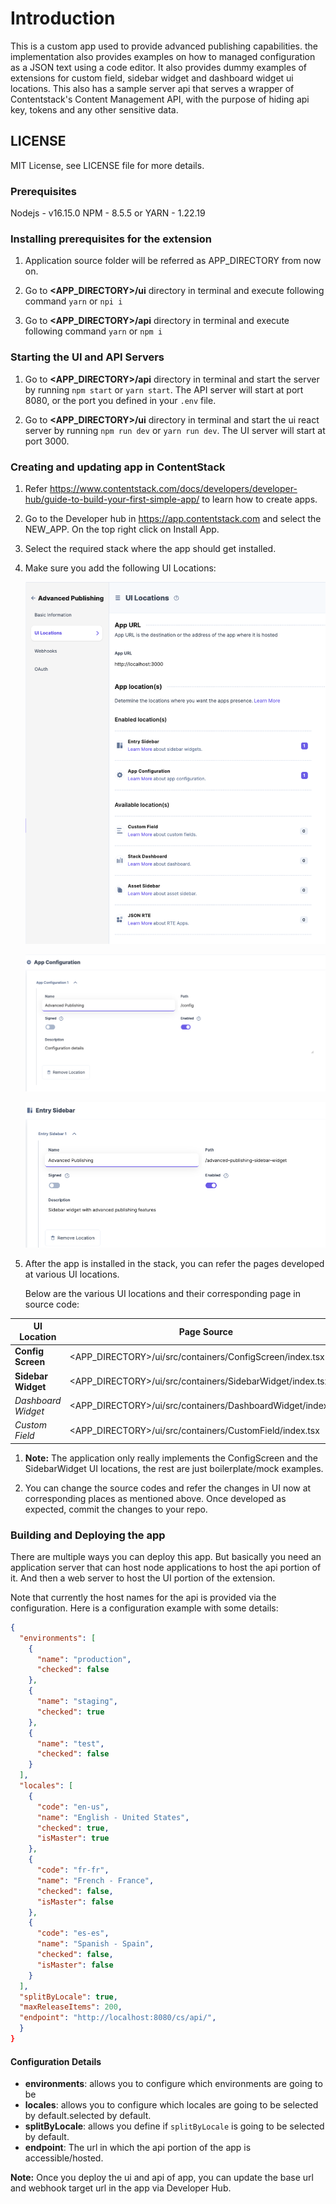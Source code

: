 # Introduction

This is a custom app used to provide advanced publishing capabilities.
the implementation also provides examples on how to managed configuration as a JSON text using a code editor. It also provides dummy examples of extensions for custom field, sidebar widget and dashboard widget ui locations. This also has a sample server api that serves a wrapper of Contentstack's Content Management API, with the purpose of hiding api key, tokens and any other sensitive data.

## LICENSE

MIT License, see LICENSE file for more details.

### Prerequisites

Nodejs - v16.15.0
NPM - 8.5.5 or YARN - 1.22.19

### Installing prerequisites for the extension

1. Application source folder will be referred as APP_DIRECTORY from now on.

1. Go to **&lt;APP_DIRECTORY&gt;/ui** directory in terminal and execute following command `yarn` or `npi i`

1. Go to **&lt;APP_DIRECTORY&gt;/api** directory in terminal and execute following command `yarn` or `npm i`

### Starting the UI and API Servers

1. Go to **&lt;APP_DIRECTORY&gt;/api** directory in terminal and start the server by running `npm start` or `yarn start`. The API server will start at port 8080, or the port you defined in your `.env` file.

1. Go to **&lt;APP_DIRECTORY&gt;/ui** directory in terminal and start the ui react server by running `npm run dev` or `yarn run dev`. The UI server will start at port 3000.

### Creating and updating app in ContentStack

1. Refer https://www.contentstack.com/docs/developers/developer-hub/guide-to-build-your-first-simple-app/ to learn how to create apps.

1. Go to the Developer hub in https://app.contentstack.com and select the NEW_APP. On the top right click on Install App.

1. Select the required stack where the app should get installed.

1. Make sure you add the following UI Locations:

   ![App Locations](./readme-images/app-ui-locations.png)

   ![App Configuration](./readme-images/api-ui-locations-config.png)

   ![Entry Sidebar](./readme-images/app-ui-locations-sidebar.png)

1. After the app is installed in the stack, you can refer the pages developed at various UI locations.

   Below are the various UI locations and their corresponding page in source code:

| UI Location        | Page Source                                                       |
| ------------------ | ----------------------------------------------------------------- |
| **Config Screen**  | &lt;APP_DIRECTORY&gt;/ui/src/containers/ConfigScreen/index.tsx    |
| **Sidebar Widget** | &lt;APP_DIRECTORY&gt;/ui/src/containers/SidebarWidget/index.tsx   |
| _Dashboard Widget_ | &lt;APP_DIRECTORY&gt;/ui/src/containers/DashboardWidget/index.tsx |
| _Custom Field_     | &lt;APP_DIRECTORY&gt;/ui/src/containers/CustomField/index.tsx     |

1. **Note:** The application only really implements the ConfigScreen and the SidebarWidget UI locations, the rest are just boilerplate/mock examples.

1. You can change the source codes and refer the changes in UI now at corresponding places as mentioned above. Once developed as expected, commit the changes to your repo.

### Building and Deploying the app

There are multiple ways you can deploy this app. But basically you need an application server that can host node applications to host the api portion of it. And then a web server to host the UI portion of the extension.

Note that currently the host names for the api is provided via the configuration. Here is a configuration example with some details:

```json
{
  "environments": [
    {
      "name": "production",
      "checked": false
    },
    {
      "name": "staging",
      "checked": true
    },
    {
      "name": "test",
      "checked": false
    }
  ],
  "locales": [
    {
      "code": "en-us",
      "name": "English - United States",
      "checked": true,
      "isMaster": true
    },
    {
      "code": "fr-fr",
      "name": "French - France",
      "checked": false,
      "isMaster": false
    },
    {
      "code": "es-es",
      "name": "Spanish - Spain",
      "checked": false,
      "isMaster": false
    }
  ],
  "splitByLocale": true,
  "maxReleaseItems": 200,
  "endpoint": "http://localhost:8080/cs/api/",
  }
}
```

#### Configuration Details

- **environments**: allows you to configure which environments are going to be
- **locales**: allows you to configure which locales are going to be selected by default.selected by default.
- **splitByLocale**: allows you define if `splitByLocale` is going to be selected by default.
- **endpoint**: The url in which the api portion of the app is accessible/hosted.

**Note:** Once you deploy the ui and api of app, you can update the base url and webhook target url in the app via Developer Hub.
